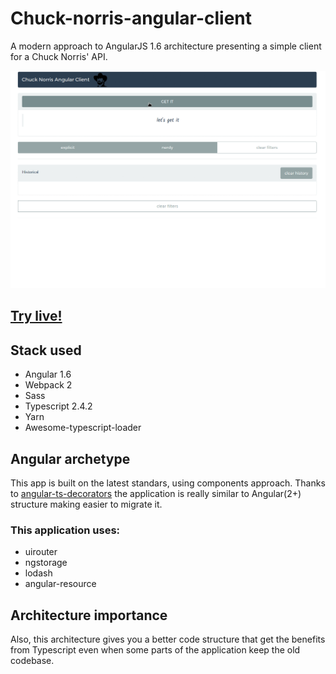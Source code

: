 # Chuck-norris-angular-client

A modern approach to AngularJS 1.6 architecture presenting a simple client for a Chuck Norris' API.

![](assets/chuck.gif)

## [Try live!](http://adrianabreu.com/chuck-norris-angular-client/#!/sentence)

## Stack used

* Angular 1.6
* Webpack 2
* Sass
* Typescript 2.4.2
* Yarn
* Awesome-typescript-loader


## Angular archetype

This app is built on the latest standars, using components approach. Thanks to [angular-ts-decorators](https://github.com/vsternbach/angular-ts-decorators) the application is really similar to Angular(2+) structure making easier to migrate it.

### This application uses:
* uirouter
* ngstorage
* lodash
* angular-resource 


## Architecture importance

Also, this architecture gives you a better code structure that get the benefits from Typescript even when some parts of the application keep the old codebase.
